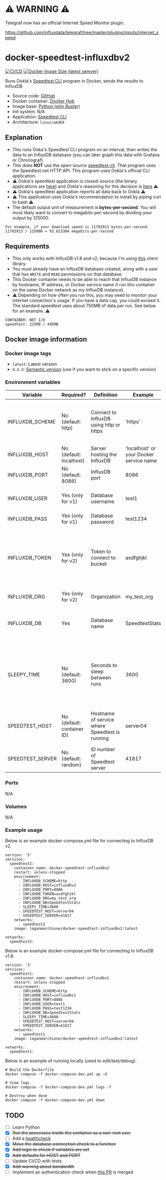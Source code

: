 # ⚠️ WARNING ⚠️

Telegraf now has an official Internet Speed Monitor plugin.

https://github.com/influxdata/telegraf/tree/master/plugins/inputs/internet_speed

# docker-speedtest-influxdbv2

[![CI/CD](https://github.com/loganmarchione/docker-speedtest-influxdbv2/actions/workflows/main.yml/badge.svg)](https://github.com/loganmarchione/docker-speedtest-influxdbv2/actions/workflows/main.yml)
[![Docker Image Size (latest semver)](https://img.shields.io/docker/image-size/loganmarchione/docker-speedtest-influxdbv2)](https://hub.docker.com/r/loganmarchione/docker-speedtest-influxdbv2)

Runs Ookla's [Speedtest CLI](https://www.speedtest.net/apps/cli) program in Docker, sends the results to InfluxDB
  - Source code: [GitHub](https://github.com/loganmarchione/docker-speedtest-influxdbv2)
  - Docker container: [Docker Hub](https://hub.docker.com/r/loganmarchione/docker-speedtest-influxdbv2)
  - Image base: [Python (slim Buster)](https://hub.docker.com/_/python)
  - Init system: N/A
  - Application: [Speedtest CLI](https://www.speedtest.net/apps/cli)
  - Architecture: `linux/amd64`


## Explanation

  - This runs Ooka's Speedtest CLI program on an interval, then writes the data to an InfluxDB database (you can later graph this data with Grafana or Chronograf)
  - This does **NOT** use the open-source [speedtest-cli](https://github.com/sivel/speedtest-cli). That program uses the Speedtest.net HTTP API. This program uses Ookla's official CLI application.
  - ⚠️ Ookla's speedtest application is closed-source (the binary applications are [here](https://www.speedtest.net/apps/cli)) and Ookla's reasoning for this decision is [here](https://www.reddit.com/r/HomeNetworking/comments/dpalqu/speedtestnet_just_launched_an_official_c_cli/f5tm9up/) ⚠️
  - ⚠️ Ookla's speedtest application reports all data back to Ookla ⚠️
  - ⚠️ This application uses Ookla's recommendation to install by piping curl to bash  ⚠️
  - The default output unit of measurement is **bytes-per-second**. You will most likely want to convert to megabits-per-second by dividing your output by 125000.

```
For example, if your download speed is 11702913 bytes-per-second:
11702913 / 125000 = 93.623304 megabits-per-second
```

## Requirements

  - This only works with InfluxDB v1.8 and v2, because I'm using [this](https://github.com/influxdata/influxdb-client-python) client library.
  - You must already have an InfluxDB database created, along with a user that has `WRITE` and `READ` permissions on that database.
  - This Docker container needs to be able to reach that InfluxDB instance by hostname, IP address, or Docker service name (I run this container on the same Docker network as my InfluxDB instance).
  - ⚠️ Depending on how often you run this, you may need to monitor your internet connection's usage. If you have a data cap, you could exceed it. The standard speedtest uses about 750MB of data per run. See below for an example. ⚠️

```
CONTAINER: NET I/O
speedtest: 225MB / 495MB
```

## Docker image information

### Docker image tags
  - `latest`: Latest version
  - `X.X.X`: [Semantic version](https://semver.org/) (use if you want to stick on a specific version)

### Environment variables
| Variable         | Required?                  | Definition                                     | Example                                     | Comments                                                                                            |
|------------------|----------------------------|------------------------------------------------|---------------------------------------------|-----------------------------------------------------------------------------------------------------|
| INFLUXDB_SCHEME  | No (default: http)         | Connect to InfluxDB using http or https        | 'https'                                     | Useful if InfluxDB is behind a reverse proxy and you need to use https                              |
| INFLUXDB_HOST    | No (default: localhost)    | Server hosting the InfluxDB                    | 'localhost' or your Docker service name     |                                                                                                     |
| INFLUXDB_PORT    | No (default: 8086)         | InfluxDB port                                  | 8086                                        |                                                                                                     |
| INFLUXDB_USER    | Yes (only for v1)          | Database username                              | test1                                       | Needs to have the correct permissions                                                               |
| INFLUXDB_PASS    | Yes (only for v1)          | Database password                              | test1234                                    |                                                                                                     |
| INFLUXDB_TOKEN   | Yes (only for v2)          | Token to connect to bucket                     | asdfghjkl                                   | Needs to have the correct permissions. Setting this assumes we're talking to an InfluxDBv2 instance |
| INFLUXDB_ORG     | Yes (only for v2)          | Organization                                   | my_test_org                                 |                                                                                                     |
| INFLUXDB_DB      | Yes                        | Database name                                  | SpeedtestStats                              | Must already be created. In InfluxDBv2, this is the "bucket".                                       |
| SLEEPY_TIME      | No (default: 3600)         | Seconds to sleep between runs                  | 3600                                        | The loop takes about 15-30 seconds to run, so I wouldn't set this value any lower than 60 (1min)    |
| SPEEDTEST_HOST   | No (default: container ID) | Hostname of service where Speedtest is running | server04                                    | Useful if you're running Speedtest on multiple servers                                              |
| SPEEDTEST_SERVER | No (default: random)       | ID number of Speedtest server                  | 41817                                       | See a list of servers and IDs [here](https://c.speedtest.net/speedtest-servers-static.php)          |

### Ports
N/A

### Volumes
N/A

### Example usage
Below is an example docker-compose.yml file for connecting to InfluxDB v2.
```
version: '3'
services:
  speedtest2:
    container_name: docker-speedtest-influxdbv2
    restart: unless-stopped
    environment:
      - INFLUXDB_SCHEME=http
      - INFLUXDB_HOST=influxdbv2
      - INFLUXDB_PORT=8086
      - INFLUXDB_TOKEN=asdfghjkl
      - INFLUXDB_ORG=my_test_org
      - INFLUXDB_DB=SpeedtestStats
      - SLEEPY_TIME=3600
      - SPEEDTEST_HOST=server04
      - SPEEDTEST_SERVER=41817
    networks:
      - speedtest2
    image: loganmarchione/docker-speedtest-influxdbv2:latest

networks:
  speedtest2:
```

Below is an example docker-compose.yml file for connecting to InfluxDB v1.8.
```
version: '3'
services:
  speedtest1:
    container_name: docker-speedtest-influxdbv1
    restart: unless-stopped
    environment:
      - INFLUXDB_SCHEME=http
      - INFLUXDB_HOST=influxdbv1
      - INFLUXDB_PORT=8086
      - INFLUXDB_USER=test1
      - INFLUXDB_PASS=test1234
      - INFLUXDB_DB=SpeedtestStats
      - SLEEPY_TIME=3600
      - SPEEDTEST_HOST=server04
      - SPEEDTEST_SERVER=41817
    networks:
      - speedtest1
    image: loganmarchione/docker-speedtest-influxdbv2:latest

networks:
  speedtest1:
```

Below is an example of running locally (used to edit/test/debug).
```
# Build the Dockerfile
docker compose -f docker-compose-dev.yml up -d

# View logs
docker compose -f docker-compose-dev.yml logs -f

# Destroy when done
docker compose -f docker-compose-dev.yml down
```

## TODO
- [ ] Learn Python
- [x] ~~Run the processes inside the container as a non-root user~~
- [ ] Add a [healthcheck](https://docs.docker.com/engine/reference/builder/#healthcheck)
- [x] ~~Move the database connection check to a function~~
- [x] ~~Add logic to check if variables are set~~
- [x] ~~Add defaults for HOST and PORT~~
- [ ] Update CI/CD with tests
- [x] ~~Add warning about bandwidth~~
- [ ] Implement an authentication check when [this PR](https://github.com/influxdata/influxdb-client-python/pull/269) is merged
